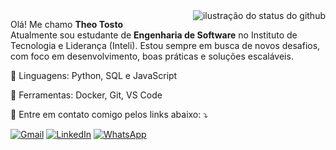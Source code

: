 <img align='right' src="https://github-readme-stats.vercel.app/api?username=w0lfzin&show_icons=true&theme=transparent" alt="ilustração do status do github">
<p align="left"> 
  Olá! Me chamo <strong>Theo Tosto</strong><br>  
  Atualmente sou estudante de <strong>Engenharia de Software</strong> no Instituto de Tecnologia e Liderança (Inteli).  
  Estou sempre em busca de novos desafios, com foco em desenvolvimento, boas práticas e soluções escaláveis.  
</p>


<p align="left">
  🦄 Linguagens: Python, SQL e JavaScript
</p>

<p align="left">
  💼 Ferramentas: Docker, Git, VS Code
</p>

<p align="left">
  💬 Entre em contato comigo pelos links abaixo: ⤵️
</p>

<p align="left">
  <a href="mailto:theotosto7@gmail.com" title="Gmail">
  <img src="https://img.shields.io/badge/-Gmail-FF0000?style=flat-square&labelColor=FF0000&logo=gmail&logoColor=white&link=LINK-DO-SEU-GMAIL" alt="Gmail"/></a>
  <a href="https://www.linkedin.com/in/théo-tosto-7a0a9922b/" title="LinkedIn">
  <img src="https://img.shields.io/badge/-Linkedin-0e76a8?style=flat-square&logo=Linkedin&logoColor=white&link=LINK-DO-SEU-LINKEDIN" alt="LinkedIn"/></a>
  <a href="https://api.whatsapp.com/send/?phone=5511982107661&text=Iniciar%20conversa%20com%20Theo%20Tosto" title="WhatsApp">
  <img src="https://img.shields.io/badge/-WhatsApp-25d366?style=flat-square&labelColor=25d366&logo=whatsapp&logoColor=white&link=API-DO-SEU-WHATSAPP" alt="WhatsApp"/></a>
</p>
